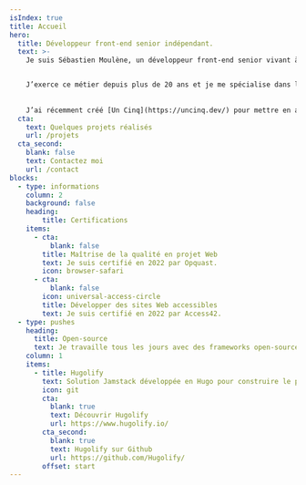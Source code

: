 ```yaml
---
isIndex: true
title: Accueil
hero:
  title: Développeur front-end senior indépendant.
  text: >-
    Je suis Sébastien Moulène, un développeur front-end senior vivant à Bordeaux en France.


    J’exerce ce métier depuis plus de 20 ans et je me spécialise dans la conception de sites Web performants, accessibles à tous et bas carbone.
    
    
    J’ai récemment créé [Un Cinq](https://uncinq.dev/) pour mettre en avant ce savoir-faire.
  cta:
    text: Quelques projets réalisés
    url: /projets
  cta_second:
    blank: false
    text: Contactez moi
    url: /contact
blocks:
  - type: informations
    column: 2
    background: false
    heading:
        title: Certifications
    items:
      - cta:
          blank: false
        title: Maîtrise de la qualité en projet Web
        text: Je suis certifié en 2022 par Opquast.
        icon: browser-safari
      - cta:
          blank: false
        icon: universal-access-circle
        title: Développer des sites Web accessibles
        text: Je suis certifié en 2022 par Access42.
  - type: pushes
    heading:
      title: Open-source
      text: Je travaille tous les jours avec des frameworks open-source comme Bootstrap ou Hugo. Je suis heureux de contribuer au mouvement en partageant mon travail sur mon framework Hugo.
    column: 1
    items:
      - title: Hugolify
        text: Solution Jamstack développée en Hugo pour construire le plus rapidement possible un site Web performant, accessible à tous et bas carbone.
        icon: git
        cta:
          blank: true
          text: Découvrir Hugolify
          url: https://www.hugolify.io/
        cta_second:
          blank: true
          text: Hugolify sur Github
          url: https://github.com/Hugolify/
        offset: start
---
```


